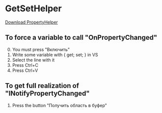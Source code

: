 # GetSetHelper
[Download PropertyHelper](https://github.com/To4kan/PropertyHelper/blob/master/PropertyHelper.exe)
## To force a variable to call "OnPropertyChanged"
0. You must press "Включить"
1. Write some variable with { get; set; } in VS
2. Select the line with it
3. Press Ctrl+C
4. Press Ctrl+V
## To get full realization of "INotifyPropertyChanged"
1. Press the button "Получить область в буфер"

